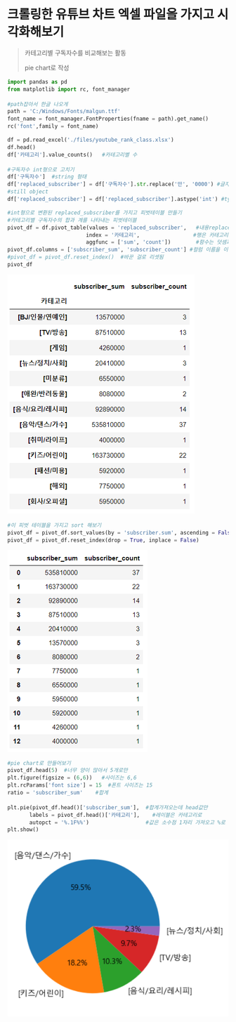 # 크롤링한 유튜브 차트 엑셀 파일을 가지고 시각화해보기

> 카테고리별 구독자수를 비교해보는 활동
>
> pie chart로 작성



```python
import pandas as pd
from matplotlib import rc, font_manager

#path잡아서 한글 나오게
path = 'C:/Windows/Fonts/malgun.ttf'
font_name = font_manager.FontProperties(fname = path).get_name()
rc('font',family = font_name)
```

```python
df = pd.read_excel('./files/youtube_rank_class.xlsx')
df.head()
df['카테고리'].value_counts()	#카테고리별 수

#구독자수 int형으로 고치기
df['구독자수']  #string 형태
df['replaced_subscriber'] = df['구독자수'].str.replace('만', '0000') #글자 만을 0000으로 대체
#still object
df['replaced_subscriber'] = df['replaced_subscriber'].astype('int') #type을 int로 
```

```python
#int형으로 변환된 replaced_subscriber를 가지고 피벗테이블 만들기
#카테고리별 구독자수의 합과 계를 나타내는 피벗테이블
pivot_df = df.pivot_table(values = 'replaced_subscriber',	#내용replaced subscriber
                         index = '카테고리',				 #행은 카테고리
                         aggfunc = ['sum', 'count'])		#함수는 덧셈과 카운트
pivot_df.columns = ['subscriber_sum', 'subscriber_count'] #컬럼 이름을 이렇게 두 개로 하겠다
#pivot_df = pivot_df.reset_index()	#바꾼 걸로 리셋됨
pivot_df
```

![image-20220115130201692](Crawling_youtube_Visualization.assets/image-20220115130201692.png)

```python
#이 피벗 테이블을 가지고 sort 해보기
pivot_df = pivot_df.sort_values(by = 'subscriber.sum', ascending = False)
pivot_df = pivot_df.reset_index(drop = True, inplace = False)
```

![image-20220115130507169](Crawling_youtube_Visualization.assets/image-20220115130507169.png)

```python
#pie chart로 만들어보기
pivot_df.head(5)  #너무 양이 많아서 5개로만
plt.figure(figsize = (6,6))   #사이즈는 6,6
plt.rcParams['font size'] = 15	#폰트 사이즈는 15
ratio = 'subscriber_sum'	#합계

plt.pie(pivot_df.head()['subscriber_sum'],	#합계가져오는데 head값만
       labels = pivot_df.head()['카테고리'],	#레이블은 카테고리로
       autopct = '%.1F%%')					#값은 소수점 1자리 가져오고 %로
plt.show()
```

![image-20220115133056400](Crawling_youtube_Visualization.assets/image-20220115133056400.png)